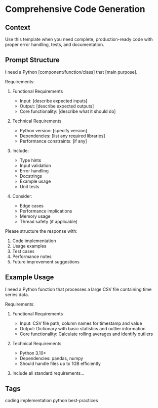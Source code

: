 # Comprehensive Code Generation

## Context

Use this template when you need complete, production-ready code with proper error handling, tests, and documentation.

## Prompt Structure

I need a Python [component/function/class] that [main purpose].

Requirements:

1. Functional Requirements
   - Input: [describe expected inputs]
   - Output: [describe expected outputs]
   - Core functionality: [describe what it should do]

2. Technical Requirements
   - Python version: [specify version]
   - Dependencies: [list any required libraries]
   - Performance constraints: [if any]

3. Include:
   - Type hints
   - Input validation
   - Error handling
   - Docstrings
   - Example usage
   - Unit tests

4. Consider:
   - Edge cases
   - Performance implications
   - Memory usage
   - Thread safety (if applicable)

Please structure the response with:

1. Code implementation
2. Usage examples
3. Test cases
4. Performance notes
5. Future improvement suggestions

## Example Usage

I need a Python function that processes a large CSV file containing time series data.

Requirements:

1. Functional Requirements
   - Input: CSV file path, column names for timestamp and value
   - Output: Dictionary with basic statistics and outlier information
   - Core functionality: Calculate rolling averages and identify outliers

2. Technical Requirements
   - Python 3.10+
   - Dependencies: pandas, numpy
   - Should handle files up to 1GB efficiently

3. Include all standard requirements...

## Tags

coding implementation python best-practices
